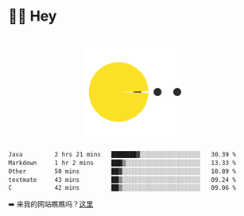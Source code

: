 
# 👋🏻 Hey
<div align="center">
	<br>
	<img src="https://raw.githubusercontent.com/Aniket965/Aniket965/master/pacman.svg?sanitize=true" width="200" height="200">
	<br>
</div>

<!--START_SECTION:waka-->

```txt
Java         2 hrs 21 mins   ███████▓░░░░░░░░░░░░░░░░░   30.39 %
Markdown     1 hr 2 mins     ███▒░░░░░░░░░░░░░░░░░░░░░   13.33 %
Other        50 mins         ██▓░░░░░░░░░░░░░░░░░░░░░░   10.89 %
textmate     43 mins         ██▒░░░░░░░░░░░░░░░░░░░░░░   09.24 %
C            42 mins         ██▒░░░░░░░░░░░░░░░░░░░░░░   09.06 %
```

<!--END_SECTION:waka-->

 ➡️  来我的网站瞧瞧吗？[这里](https://www.shaolongfei.com)
